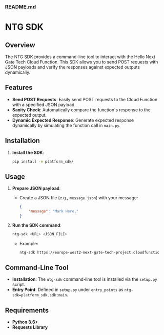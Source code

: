 ### README.md

# NTG SDK

## Overview

The NTG SDK provides a command-line tool to interact with the Hello Next Gate Tech Cloud Function. This SDK allows you to send POST requests with JSON payloads and verify the responses against expected outputs dynamically.

## Features

- **Send POST Requests**: Easily send POST requests to the Cloud Function with a specified JSON payload.
- **Sanity Check**: Automatically compare the function's response to the expected output.
- **Dynamic Expected Response**: Generate expected response dynamically by simulating the function call in `main.py`.

## Installation

1. **Install the SDK**:
   ```sh
   pip install -e platform_sdk/
   ```

## Usage

1. **Prepare JSON payload**:
   - Create a JSON file (e.g., `message.json`) with your message:
     ```json
     {
         "message": "Mark Here."
     }
     ```

2. **Run the SDK command**:
   ```sh
   ntg-sdk <URL> <JSON_FILE>
   ```
   - Example:
     ```sh
     ntg-sdk https://europe-west2-next-gate-tech-project.cloudfunctions.net/prod-hello_next_gate_tech message.json
     ```

## Command-Line Tool

- **Installation**: The `ntg-sdk` command-line tool is installed via the `setup.py` script.
- **Entry Point**: Defined in `setup.py` under `entry_points` as `ntg-sdk=platform_sdk.sdk:main`.

## Requirements

- **Python 3.6+**
- **Requests Library**

